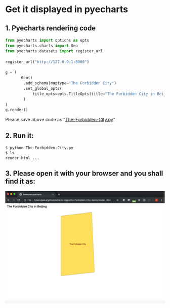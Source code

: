 # Get it displayed in pyecharts

## 1. Pyecharts rendering code

```python
from pyecharts import options as opts
from pyecharts.charts import Geo
from pyecharts.datasets import register_url

register_url("http://127.0.0.1:8000")

g = (
       Geo()
        .add_schema(maptype="The Forbidden City")
        .set_global_opts(
            title_opts=opts.TitleOpts(title="The Forbidden City in Beijing"),
        )
)
g.render()

```

Please save above code as "[The-Forbidden-City.py](https://github.com/echarts-maps/The-Forbidden-City-Demo/blob/master/The-Forbidden-City.py)"

## 2. Run it:

```
$ python The-Forbidden-City.py
$ ls
render.html ...
```

## 3. Please open it with your browser and you shall find it as:

![pyecharts render](../image/the-forbidden-city.png)

